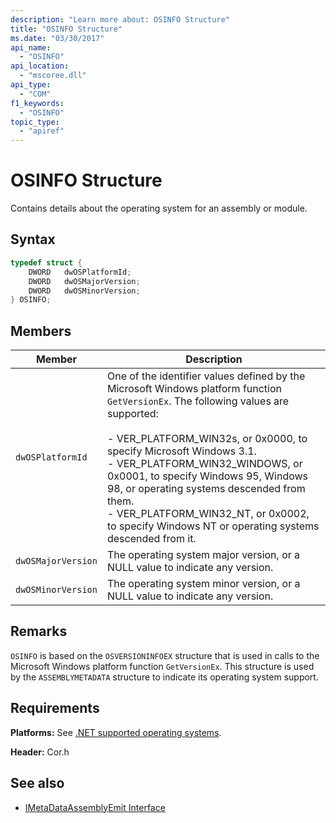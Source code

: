 ```yaml
---
description: "Learn more about: OSINFO Structure"
title: "OSINFO Structure"
ms.date: "03/30/2017"
api_name:
  - "OSINFO"
api_location:
  - "mscoree.dll"
api_type:
  - "COM"
f1_keywords:
  - "OSINFO"
topic_type:
  - "apiref"
---
```

# OSINFO Structure

Contains details about the operating system for an assembly or module.

## Syntax

```cpp
typedef struct {
    DWORD   dwOSPlatformId;
    DWORD   dwOSMajorVersion;
    DWORD   dwOSMinorVersion;
} OSINFO;
```

## Members

| Member             | Description                                                                  |
|--------------------|------------------------------------------------------------------------------|
| `dwOSPlatformId`   | One of the identifier values defined by the Microsoft Windows platform function `GetVersionEx`. The following values are supported:<br /><br /> - VER_PLATFORM_WIN32s, or 0x0000, to specify Microsoft Windows 3.1.<br />- VER_PLATFORM_WIN32_WINDOWS, or 0x0001, to specify Windows 95, Windows 98, or operating systems descended from them.<br />- VER_PLATFORM_WIN32_NT, or 0x0002, to specify Windows NT or operating systems descended from it. |
| `dwOSMajorVersion` | The operating system major version, or a NULL value to indicate any version. |
| `dwOSMinorVersion` | The operating system minor version, or a NULL value to indicate any version. |

## Remarks

 `OSINFO` is based on the `OSVERSIONINFOEX` structure that is used in calls to the Microsoft Windows platform function `GetVersionEx`. This structure is used by the `ASSEMBLYMETADATA` structure to indicate its operating system support.

## Requirements

 **Platforms:** See [.NET supported operating systems](https://github.com/dotnet/core/blob/main/os-lifecycle-policy.md).

 **Header:** Cor.h

## See also

- [IMetaDataAssemblyEmit Interface](../interfaces/imetadataassemblyemit-interface.md)
